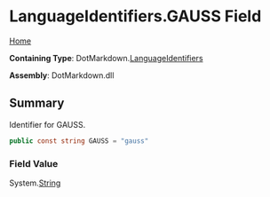 <a name="_top"></a>

# LanguageIdentifiers\.GAUSS Field

[Home](../../../README.md#_top)

**Containing Type**: DotMarkdown\.[LanguageIdentifiers](../README.md#_top)

**Assembly**: DotMarkdown\.dll

## Summary

Identifier for GAUSS\.

```csharp
public const string GAUSS = "gauss"
```

### Field Value

System\.[String](https://docs.microsoft.com/en-us/dotnet/api/system.string)

